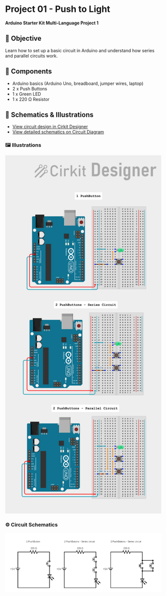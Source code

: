 # Project 01 - Push to Light 
**Arduino Starter Kit Multi-Language Project 1**

## 🎯 Objective
Learn how to set up a basic circuit in Arduino and understand how series and parallel circuits work.

## 🧰 Components
- Arduino basics (Arduino Uno, breadboard, jumper wires, laptop)
- 2 x Push Buttons
- 1 x Green LED
- 1 x 220 Ω Resistor

## 📐 Schematics & Illustrations
- [View circuit design in Cirkit Designer](https://app.cirkitdesigner.com/project/473058cd-4498-4e97-a3f1-26292083ce17)  
- [View detailed schematics on Circuit Diagram](https://crcit.net/c/4fe34f5cc92d4b41a0c6d96038497459)

### 🖼️ Illustrations
<p align="center">
  <img src="Images/illustration.png" alt="Arduino Project Illustration" width="600">
</p>

### ⚙️ Circuit Schematics
<p align="center">
  <img src="Images/schematics.png" alt="Circuit Schematics" width="800">
</p>
